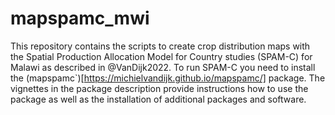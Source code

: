 # mapspamc_mwi

This repository contains the scripts to create crop distribution maps with the Spatial Production Allocation Model for Country studies (SPAM-C) for Malawi as described in @VanDijk2022. To run SPAM-C you need to install the (mapspamc`)[https://michielvandijk.github.io/mapspamc/] package. The vignettes in the package description provide instructions how to use the package as well as the installation of additional packages and software. 

